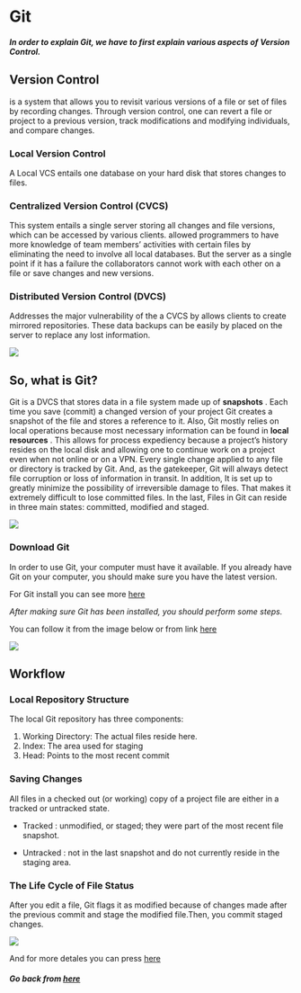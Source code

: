 # Git

##### In order to explain Git, we have to first explain various aspects of Version Control.

## Version Control

is a system that allows you to revisit various versions of a file or set of files by recording changes. Through version control, one can revert a file or project to a previous version, track modifications and modifying individuals, and compare changes. 

### Local Version Control

A Local VCS entails one database on your hard disk that stores changes to files.


### Centralized Version Control (CVCS)

This system entails a single server storing all changes and file versions, which can be accessed by various clients. allowed programmers to have more knowledge of team members’ activities with certain files by eliminating the need to involve all local databases. But the server as a single point if it has a failure the collaborators cannot work with each other on a file or save changes and new versions.


### Distributed Version Control (DVCS)

Addresses the major vulnerability of the a CVCS by allows clients to create mirrored repositories. These data backups can be easily by placed on the server to replace any lost information.


 ![](https://s26500.pcdn.co/wp-content/uploads/2019/09/VCS_Diff.png)
 
 
 
## So, what is Git?

Git is a DVCS that stores data in a file system made up of **snapshots** . Each time you save (commit) a changed version of your project Git creates a snapshot of the file and stores a reference to it. Also, Git mostly relies on local operations because most necessary information can be found in **local resources** . This allows for process expediency because a project’s history resides on the local disk and allowing one to continue work on a project even when not online or on a VPN.
Every single change applied to any file or directory is tracked by Git. And, as the gatekeeper, Git will always detect file corruption or loss of information in transit.
In addition, It is set up to greatly minimize the possibility of irreversible damage to files. That makes it extremely difficult to lose committed files. In the last, Files in Git can reside in three main states: committed, modified and staged.


![](https://static.javatpoint.com/tutorial/git/images/git-index.png)


### Download Git  

In order to use Git, your computer must have it available. If you already have Git on your computer, you should make sure you have the latest version.

For Git install you can see more [here](https://blog.udemy.com/git-tutorial-a-comprehensive-guide/#4_1)

*After making sure Git has been installed, you should perform some steps.*

You can follow it from the image below or from link [here](https://blog.udemy.com/git-tutorial-a-comprehensive-guide/#4_3)

![](https://rubygarage.s3.amazonaws.com/uploads/article_image/file/599/git-cheatsheet-5.jpg)



## Workflow

### Local Repository Structure

The local Git repository has three components:

1. Working Directory: The actual files reside here.
2. Index: The area used for staging
3. Head: Points to the most recent commit


### Saving Changes

All files in a checked out (or working) copy of a project file are either in a tracked or untracked state.

- Tracked : unmodified, or staged; they were part of the most recent file snapshot.

- Untracked : not in the last snapshot and do not currently reside in the staging area.


### The Life Cycle of File Status

After you edit a file, Git flags it as modified because of changes made after the previous commit and stage the modified file.Then, you commit staged changes.

![](https://git-scm.com/figures/18333fig0201-tn.png)


And for more detales you can press [here](https://blog.udemy.com/git-tutorial-a-comprehensive-guide/#5)

##### Go back from [here](https://nooromari.github.io/reading-notes/Read02a)









